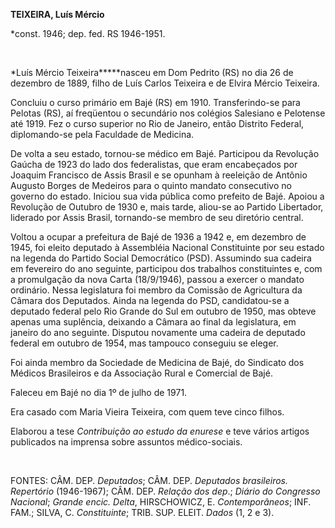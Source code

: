 **TEIXEIRA, Luís Mércio**

\*const. 1946; dep. fed. RS 1946-1951.

 

*Luís Mércio Teixeira*****nasceu em Dom Pedrito (RS) no dia 26 de
dezembro de 1889, filho de Luís Carlos Teixeira e de Elvira Mércio
Teixeira.

Concluiu o curso primário em Bajé (RS) em 1910. Transferindo-se para
Pelotas (RS), aí freqüentou o secundário nos colégios Salesiano e
Pelotense até 1919. Fez o curso superior no Rio de Janeiro, então
Distrito Federal, diplomando-se pela Faculdade de Medicina.

De volta a seu estado, tornou-se médico em Bajé. Participou da Revolução
Gaúcha de 1923 do lado dos federalistas, que eram encabeçados por
Joaquim Francisco de Assis Brasil e se opunham à reeleição de Antônio
Augusto Borges de Medeiros para o quinto mandato consecutivo no governo
do estado. Iniciou sua vida pública como prefeito de Bajé. Apoiou a
Revolução de Outubro de 1930 e, mais tarde, aliou-se ao Partido
Libertador, liderado por Assis Brasil, tornando-se membro de seu
diretório central.

Voltou a ocupar a prefeitura de Bajé de 1936 a 1942 e, em dezembro de
1945, foi eleito deputado à Assembléia Nacional Constituinte por seu
estado na legenda do Partido Social Democrático (PSD). Assumindo sua
cadeira em fevereiro do ano seguinte, participou dos trabalhos
constituintes e, com a promulgação da nova Carta (18/9/1946), passou a
exercer o mandato ordinário. Nessa legislatura foi membro da Comissão de
Agricultura da Câmara dos Deputados. Ainda na legenda do PSD,
candidatou-se a deputado federal pelo Rio Grande do Sul em outubro de
1950, mas obteve apenas uma suplência, deixando a Câmara ao final da
legislatura, em janeiro do ano seguinte. Disputou novamente uma cadeira
de deputado federal em outubro de 1954, mas tampouco conseguiu se
eleger.

Foi ainda membro da Sociedade de Medicina de Bajé, do Sindicato dos
Médicos Brasileiros e da Associação Rural e Comercial de Bajé.

Faleceu em Bajé no dia 1º de julho de 1971.

Era casado com Maria Vieira Teixeira, com quem teve cinco filhos.

Elaborou a tese *Contribuição ao estudo da enurese* e teve vários
artigos publicados na imprensa sobre assuntos médico-sociais.

 

FONTES: CÂM. DEP. *Deputados*; CÂM. DEP. *Deputados brasileiros.
Repertório* (1946-1967); CÂM. DEP. *Relação dos dep*.; *Diário do
Congresso Nacional*; *Grande encic. Delta*, HIRSCHOWICZ, E.
*Contemporâneos*; INF. FAM.; SILVA, C. *Constituinte*; TRIB. SUP. ELEIT.
*Dados* (1, 2 e 3).

 
